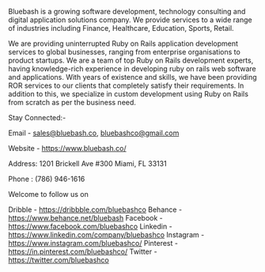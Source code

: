 
Bluebash is a growing software development, technology consulting and digital application solutions company. We provide services to a wide range of industries including Finance, Healthcare, Education, Sports, Retail.

We are providing uninterrupted Ruby on Rails application development services to global businesses, ranging from enterprise organisations to product startups. We are a team of top Ruby on Rails development experts, having knowledge-rich experience in developing ruby on rails web software and applications. With years of existence and skills, we have been providing ROR services to our clients that completely satisfy their requirements. In addition to this, we specialize in custom development using Ruby on Rails from scratch as per the business need.


Stay Connected:-

Email - sales@bluebash.co, bluebashco@gmail.com 

Website - https://www.bluebash.co/

Address: 1201 Brickell Ave #300 Miami, FL 33131

Phone :   (786) 946-1616

Welcome to follow us on

Dribble - https://dribbble.com/bluebashco
Behance - https://www.behance.net/bluebash
Facebook - https://www.facebook.com/bluebashco
Linkedin - https://www.linkedin.com/company/bluebashco
Instagram - https://www.instagram.com/bluebashco/
Pinterest - https://in.pinterest.com/bluebashco/
Twitter - https://twitter.com/bluebashco


